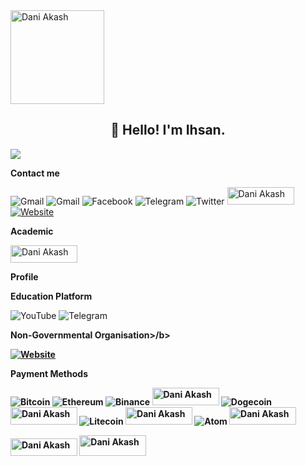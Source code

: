 <img align="center" height="150" alt="Dani Akash" src="https://proxy.irismessengers.wtf/insecure/plain/https://member.cash/img/upload/d590fdfdbe.webp"/>


<h2 align="center">👋 Hello! I'm Ihsan.</h2>

![](https://visitor-badge.glitch.me/badge?page_id=abhisheknaiidu.abhisheknaiidu)



<b>Contact me</b>

![Gmail](https://img.shields.io/badge/Gmail-D14836?style=for-the-badge&logo=gmail&logoColor=white)
![Gmail](https://img.shields.io/badge/Gmail-D14836?style=for-the-badge&logo=gmail&logoColor=white)
![Facebook](https://img.shields.io/badge/Facebook-%231877F2.svg?style=for-the-badge&logo=Facebook&logoColor=white)
![Telegram](https://img.shields.io/badge/Telegram-2CA5E0?style=for-the-badge&logo=telegram&logoColor=white)
![Twitter](https://img.shields.io/badge/Twitter-%231DA1F2.svg?style=for-the-badge&logo=Twitter&logoColor=white)
<img height="28" width="107" alt="Dani Akash" src="https://images.indianexpress.com/2022/12/nostr-feat.jpg"/>
[![Website](https://img.shields.io/badge/Website-bws.bio-informational?style=flat-square&color=black&logo=vercel&logoColor=white)](https://bws.bio)






<b>Academic</b>

<img height="28" width="107" alt="Dani Akash" src="https://encrypted-tbn0.gstatic.com/images?q=tbn:ANd9GcTKPf5kjRx7VKfmgo6NdLz8-EURYaqyWl-ZWA&usqp=CAU"/>
 






<b>Profile</b>





<b>Education Platform</b>

![YouTube](https://img.shields.io/badge/YouTube-%23FF0000.svg?style=for-the-badge&logo=YouTube&logoColor=white)
![Telegram](https://img.shields.io/badge/Telegram-2CA5E0?style=for-the-badge&logo=telegram&logoColor=white)







<b> Non-Governmental Organisation>/b>

[![Website](https://img.shields.io/badge/Website-bws.bio-informational?style=flat-square&color=black&logo=vercel&logoColor=white)](https://bws.bio)






<b>Payment Methods</b>

![Bitcoin](https://img.shields.io/badge/Bitcoin-000?style=for-the-badge&logo=bitcoin&logoColor=white)
![Ethereum](https://img.shields.io/badge/Ethereum-3C3C3D?style=for-the-badge&logo=Ethereum&logoColor=white)
![Binance](https://img.shields.io/badge/Binance-FCD535?style=for-the-badge&logo=binance&logoColor=white)
<img height="28" width="107" alt="Dani Akash" src="https://www.cryptoninjas.net/wp-content/uploads/binance-pay-crypto-ninjas.jpg"/>
![Dogecoin](https://img.shields.io/badge/dogecoin-B59A30?style=for-the-badge&logo=dogecoin&logoColor=white)
<img height="28" width="107" alt="Dani Akash" src="https://s.yimg.com/ny/api/res/1.2/Bc.g0btKT2fi0fABiRtT0A--/YXBwaWQ9aGlnaGxhbmRlcjt3PTEyMDA7aD02NzU-/https://media.zenfs.com/en/decrypt_media_980/3229960e45b90197e2300cc119f7f5f2"/>
![Litecoin](https://img.shields.io/badge/Litecoin-A6A9AA?style=for-the-badge&logo=Litecoin&logoColor=white)
<img height="28" width="107" alt="Dani Akash" src="https://mma.prnewswire.com/media/1815294/Osmosis_Logo.jpg?p=facebook"/>
![Atom](https://img.shields.io/badge/Atom-%2366595C.svg?style=for-the-badge&logo=atom&logoColor=white)
<img height="28" width="107" alt="Dani Akash" src="https://encrypted-tbn0.gstatic.com/images?q=tbn:ANd9GcSPXmzRv4wSt6nwItgvnQW98IwjQbAn_R0_fg&usqp=CAU"/>

<img height="28" width="107" alt="Dani Akash" src="https://adyen.getbynder.com/m/6b88bd989d3ed2a/webimage-pmx-logo-duitnow.jpg" /> <img height="33" width="107" alt="Dani Akash" src="https://camo.githubusercontent.com/d26a3688e30d85c7c0a7317bac72e7d9516e837b4bcf2427cbe7b7850edcceb9/68747470733a2f2f7777772e696b6c616e6c61682e636f6d2f696d616765732f746f797969627061792d7769646765742d736d2d702e706e67" />
